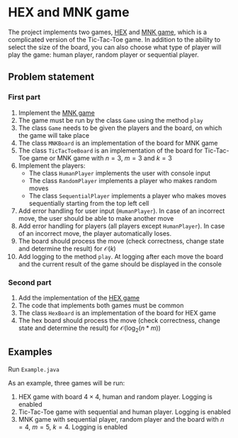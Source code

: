 # HEX and MNK game
The project implements two games, [HEX](https://en.wikipedia.org/wiki/Hex_(board_game)) and [MNK game](https://en.wikipedia.org/wiki/M,n,k-game), which is a complicated version of the Tic-Tac-Toe game. In addition to the ability to select the size of the board, you can also choose what type of player will play the game: human player, random player or sequential player.

## Problem statement
### First part
1. Implement the [MNK game](https://en.wikipedia.org/wiki/M,n,k-game)
2. The game must be run by the class `Game` using the method `play`
3. The class `Game` needs to be given the players and the board, on which the game will take place
4. The class `MNKBoard` is an implementation of the board for MNK game
5. The class `TicTacToeBoard` is an implementation of the board for Tic-Tac-Toe game or MNK game with $n = 3$, $m = 3$ and $k = 3$
6. Implement the players:
   + The class `HumanPlayer` implements the user with console input
   + The class `RandomPlayer` implements a player who makes random moves
   + The class `SequentialPlayer` implements a player who makes moves sequentially starting from the top left cell
7. Add error handling for user input (`HumanPlayer`). In case of an incorrect move, the user should be able to make another move
8. Add error handling for players (all players except `HumanPlayer`). In case of an incorrect move, the player automatically loses.
9. The board should process the move (check correctness, change state and determine the result) for $\mathcal{O}(k)$
10. Add logging to the method `play`. At logging after each move the board and the current result of the game should be displayed in the console

### Second part
1. Add the implementation of the [HEX game](https://en.wikipedia.org/wiki/Hex_(board_game))
2. The code that implements both games must be common
3. The class `HexBoard` is an implementation of the board for HEX game
4. The hex board should process the move (check correctness, change state and determine the result) for $\mathcal{O}(\log_{2}(n * m))$

## Examples
Run `Example.java`

As an example, three games will be run:
1. HEX game with board $4 \times 4$, human and random player. Logging is enabled
2. Tic-Tac-Toe game with sequential and human player. Logging is enabled
1. MNK game with sequential player, random player and the board with $n = 4$, $m = 5$, $k = 4$. Logging is enabled
